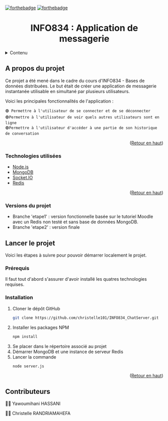 <div id="top"></div>



[![forthebadge](https://forthebadge.com/images/badges/made-with-javascript.svg)](https://forthebadge.com)
[![forthebadge](https://forthebadge.com/images/badges/powered-by-coffee.svg)](https://forthebadge.com)


  <h1 align="center">INFO834 : Application de messagerie</h1>


<!-- TABLE OF CONTENTS -->
<details>
  <summary>Contenu</summary>
  <ol>
    <li>
      <a href="#about-the-project">A propos du projet</a>
      <ul>
        <li><a href="#built-with">Technologies utilisées</a></li>
      </ul>
    </li>
    <li>
      <a href="#getting-started">Lancer le projet</a>
      <ul>
        <li><a href="#prerequisites">Prérequis</a></li>
        <li><a href="#installation">Installation</a></li>
      </ul>
    </li>
    <li><a href="#contributing">Contributeurs</a></li>
  </ol>
</details>



<!-- ABOUT THE PROJECT -->
## A propos du projet


Ce projet a été mené dans le cadre du cours d'INFO834 - Bases de données distribuées. Le but était de créer une application de messagerie instantanée utilisable en simultané par plusieurs utilisateurs.

Voici les principales fonctionnalités de l'application :
~~~
🟢 Permettre à l'utilisateur de se connecter et de se déconnecter
🟢Permettre à l'utilisateur de voir quels autres utilisateurs sont en ligne
🟢Permettre à l'utilisateur d'accéder à une partie de son historique de conversation
~~~
<p align="right">(<a href="#top">Retour en haut</a>)</p>


### Technologies utilisées

* [Node.js](https://nodejs.org/)
* [MongoDB](https://www.mongodb.com/)
* [Socket.IO](https://socket.io/)
* [Redis](https://redis.io/)
<p align="right">(<a href="#top">Retour en haut</a>)</p>

### Versions du projet
* Branche 'etape1' : version fonctionnelle basée sur le tutoriel Moodle avec un Redis non testé et sans base de données MongoDB. 
* Branche 'etape2' : version finale


<!-- GETTING STARTED -->
## Lancer le projet

Voici les étapes à suivre pour pouvoir démarrer localement le projet.

### Prérequis

Il faut tout d'abord s'assurer d'avoir installé les quatres technologies requises.

### Installation


1. Cloner le dépôt GitHub
   ```sh
   git clone https://github.com/christelle101/INFO834_ChatServer.git
   ```
2. Installer les packages NPM
   ```sh
   npm install
   ```
3. Se placer dans le répertoire associé au projet
4. Démarrer MongoDB et une instance de serveur Redis
5. Lancer la commande
   ```sh
   node server.js
   ```

<p align="right">(<a href="#top">Retour en haut</a>)</p>


<!-- CONTRIBUTING -->
## Contributeurs

🙍‍♀️ Yawoumihani HASSANI

🙆‍♀️ Christelle RANDRIAMAHEFA
